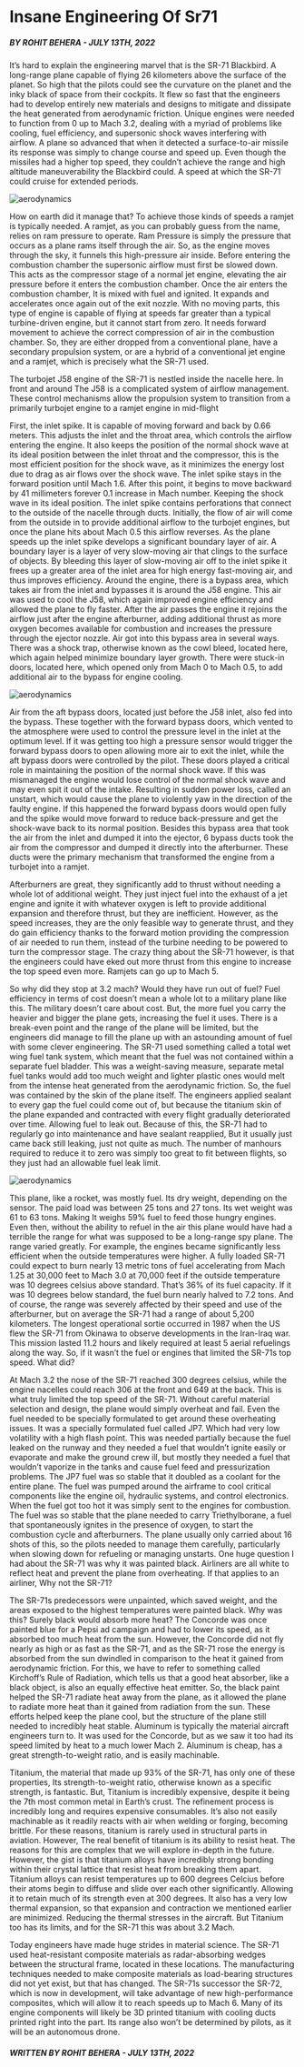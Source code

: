 # Insane Engineering Of Sr71

##### *BY  ROHIT BEHERA - JULY 13TH, 2022*

It’s hard to explain the engineering marvel that is the SR-71 Blackbird. A long-range plane capable of flying 26 kilometers above the surface of the planet. So high that the pilots could see the curvature on the planet and the inky black of space from their cockpits. It flew so fast that the engineers had to develop entirely new materials and designs to mitigate and dissipate the heat generated from aerodynamic friction. Unique engines were needed to function from 0 up to Mach 3.2, dealing with a myriad of problems like cooling, fuel efficiency, and supersonic shock waves interfering with airflow. A plane so advanced that when it detected a surface-to-air missile its response was simply to change course and speed up. Even though the missiles had a higher top speed, they couldn’t achieve the range and high altitude maneuverability the Blackbird could. A speed at which the SR-71 could cruise for extended periods.

![aerodynamics](https://images.unsplash.com/photo-1471804230854-2df0a09fdc18?ixlib=rb-4.0.3&ixid=MnwxMjA3fDB8MHxwaG90by1wYWdlfHx8fGVufDB8fHx8&auto=format&fit=crop&w=1470&q=80)

How on earth did it manage that? To achieve those kinds of speeds a ramjet is typically needed. A ramjet, as you can probably guess from the name, relies on ram pressure to operate. Ram Pressure is simply the pressure that occurs as a plane rams itself through the air. So, as the engine moves through the sky, it funnels this high-pressure air inside. Before entering the combustion chamber the supersonic airflow must first be slowed down. This acts as the compressor stage of a normal jet engine, elevating the air pressure before it enters the combustion chamber. Once the air enters the combustion chamber, It is mixed with fuel and ignited. It expands and accelerates once again out of the exit nozzle. With no moving parts, this type of engine is capable of flying at speeds far greater than a typical turbine-driven engine, but it cannot start from zero. It needs forward movement to achieve the correct compression of air in the combustion chamber. So, they are either dropped from a conventional plane, have a secondary propulsion system, or are a hybrid of a conventional jet engine and a ramjet, which is precisely what the SR-71 used.

The turbojet J58 engine of the SR-71 is nestled inside the nacelle here. In front and around The J58 is a complicated system of airflow management. These control mechanisms allow the propulsion system to transition from a primarily turbojet engine to a ramjet engine in mid-flight

First, the inlet spike. It is capable of moving forward and back by 0.66 meters. This adjusts the inlet and the throat area, which controls the airflow entering the engine. It also keeps the position of the normal shock wave at its ideal position between the inlet throat and the compressor, this is the most efficient position for the shock wave, as it minimizes the energy lost due to drag as air flows over the shock wave. The inlet spike stays in the forward position until Mach 1.6. After this point, it begins to move backward by 41 millimeters forever 0.1 increase in Mach number. Keeping the shock wave in its ideal position. The inlet spike contains perforations that connect to the outside of the nacelle through ducts. Initially, the flow of air will come from the outside in to provide additional airflow to the turbojet engines, but once the plane hits about Mach 0.5 this airflow reverses. As the plane speeds up the inlet spike develops a significant boundary layer of air. A boundary layer is a layer of very slow-moving air that clings to the surface of objects. By bleeding this layer of slow-moving air off to the inlet spike it frees up a greater area of the inlet area for high energy fast-moving air, and thus improves efficiency. Around the engine, there is a bypass area, which takes air from the inlet and bypasses it is around the J58 engine. This air was used to cool the J58, which again improved engine efficiency and allowed the plane to fly faster. After the air passes the engine it rejoins the airflow just after the engine afterburner, adding additional thrust as more oxygen becomes available for combustion and increases the pressure through the ejector nozzle. Air got into this bypass area in several ways. There was a shock trap, otherwise known as the cowl bleed, located here, which again helped minimize boundary layer growth. There were stuck-in doors, located here, which opened only from Mach 0 to Mach 0.5, to add additional air to the bypass for engine cooling.

![aerodynamics](https://images.unsplash.com/photo-1471804230854-2df0a09fdc18?ixlib=rb-4.0.3&ixid=MnwxMjA3fDB8MHxwaG90by1wYWdlfHx8fGVufDB8fHx8&auto=format&fit=crop&w=1470&q=80)

Air from the aft bypass doors, located just before the J58 inlet, also fed into the bypass. These together with the forward bypass doors, which vented to the atmosphere were used to control the pressure level in the inlet at the optimum level. If it was getting too high a pressure sensor would trigger the forward bypass doors to open allowing more air to exit the inlet, while the aft bypass doors were controlled by the pilot. These doors played a critical role in maintaining the position of the normal shock wave. If this was mismanaged the engine would lose control of the normal shock wave and may even spit it out of the intake. Resulting in sudden power loss, called an unstart, which would cause the plane to violently yaw in the direction of the faulty engine. If this happened the forward bypass doors would open fully and the spike would move forward to reduce back-pressure and get the shock-wave back to its normal position. Besides this bypass area that took the air from the inlet and dumped it into the ejector, 6 bypass ducts took the air from the compressor and dumped it directly into the afterburner. These ducts were the primary mechanism that transformed the engine from a turbojet into a ramjet.

Afterburners are great, they significantly add to thrust without needing a whole lot of additional weight. They just inject fuel into the exhaust of a jet engine and ignite it with whatever oxygen is left to provide additional expansion and therefore thrust, but they are inefficient. However, as the speed increases, they are the only feasible way to generate thrust, and they do gain efficiency thanks to the forward motion providing the compression of air needed to run them, instead of the turbine needing to be powered to turn the compressor stage. The crazy thing about the SR-71 however, is that the engineers could have eked out more thrust from this engine to increase the top speed even more. Ramjets can go up to Mach 5.

So why did they stop at 3.2 mach? Would they have run out of fuel? Fuel efficiency in terms of cost doesn’t mean a whole lot to a military plane like this. The military doesn’t care about cost. But, the more fuel you carry the heavier and bigger the plane gets, increasing the fuel it uses. There is a break-even point and the range of the plane will be limited, but the engineers did manage to fill the plane up with an astounding amount of fuel with some clever engineering. The SR-71 used something called a total wet wing fuel tank system, which meant that the fuel was not contained within a separate fuel bladder. This was a weight-saving measure, separate metal fuel tanks would add too much weight and lighter plastic ones would melt from the intense heat generated from the aerodynamic friction. So, the fuel was contained by the skin of the plane itself. The engineers applied sealant to every gap the fuel could come out of, but because the titanium skin of the plane expanded and contracted with every flight gradually deteriorated over time. Allowing fuel to leak out. Because of this, the SR-71 had to regularly go into maintenance and have sealant reapplied, But it usually just came back still leaking, just not quite as much. The number of manhours required to reduce it to zero was simply too great to fit between flights, so they just had an allowable fuel leak limit.

![aerodynamics](https://images.unsplash.com/photo-1471804230854-2df0a09fdc18?ixlib=rb-4.0.3&ixid=MnwxMjA3fDB8MHxwaG90by1wYWdlfHx8fGVufDB8fHx8&auto=format&fit=crop&w=1470&q=80)

This plane, like a rocket, was mostly fuel. Its dry weight, depending on the sensor. The paid load was between 25 tons and 27 tons. Its wet weight was 61 to 63 tons. Making It weighs 59% fuel to feed those hungry engines. Even then, without the ability to refuel in the air this plane would have had a terrible the range for what was supposed to be a long-range spy plane. The range varied greatly. For example, the engines became significantly less efficient when the outside temperatures were higher. A fully loaded SR-71 could expect to burn nearly 13 metric tons of fuel accelerating from Mach 1.25 at 30,000 feet to Mach 3.0 at 70,000 feet if the outside temperature was 10 degrees celsius above standard. That’s 36% of its fuel capacity. If it was 10 degrees below standard, the fuel burn nearly halved to 7.2 tons. And of course, the range was severely affected by their speed and use of the afterburner, but on average the SR-71 had a range of about 5,200 kilometers. The longest operational sortie occurred in 1987 when the US flew the SR-71 from Okinawa to observe developments in the Iran-Iraq war. This mission lasted 11.2 hours and likely required at least 5 aerial refuelings along the way. So, if it wasn’t the fuel or engines that limited the SR-71s top speed. What did?

At Mach 3.2 the nose of the SR-71 reached 300 degrees celsius, while the engine nacelles could reach 306 at the front and 649 at the back. This is what truly limited the top speed of the SR-71. Without careful material selection and design, the plane would simply overheat and fail. Even the fuel needed to be specially formulated to get around these overheating issues. It was a specially formulated fuel called JP7. Which had very low volatility with a high flash point. This was needed partially because the fuel leaked on the runway and they needed a fuel that wouldn’t ignite easily or evaporate and make the ground crew ill, but mostly they needed a fuel that wouldn’t vaporize in the tanks and cause fuel feed and pressurization problems. The JP7 fuel was so stable that it doubled as a coolant for the entire plane. The fuel was pumped around the airframe to cool critical components like the engine oil, hydraulic systems, and control electronics. When the fuel got too hot it was simply sent to the engines for combustion. The fuel was so stable that the plane needed to carry Triethylborane, a fuel that spontaneously ignites in the presence of oxygen, to start the combustion cycle and afterburners. The plane usually only carried about 16 shots of this, so the pilots needed to manage them carefully, particularly when slowing down for refueling or managing unstarts. One huge question I had about the SR-71 was why it was painted black. Airliners are all white to reflect heat and prevent the plane from overheating. If that applies to an airliner, Why not the SR-71?

The SR-71s predecessors were unpainted, which saved weight, and the areas exposed to the highest temperatures were painted black. Why was this? Surely black would absorb more heat? The Concorde was once painted blue for a Pepsi ad campaign and had to lower its speed, as it absorbed too much heat from the sun. However, the Concorde did not fly nearly as high or as fast as the SR-71, and as the SR-71 rose the energy is absorbed from the sun dwindled in comparison to the heat it gained from aerodynamic friction. For this, we have to refer to something called Kirchoff’s Rule of Radiation, which tells us that a good heat absorber, like a black object, is also an equally effective heat emitter. So, the black paint helped the SR-71 radiate heat away from the plane, as it allowed the plane to radiate more heat than it gained from radiation from the sun. These efforts helped keep the plane cool, but the structure of the plane still needed to incredibly heat stable. Aluminum is typically the material aircraft engineers turn to. It was used for the Concorde, but as we saw it too had its speed limited by heat to a much lower Mach 2. Aluminum is cheap, has a great strength-to-weight ratio, and is easily machinable.

Titanium, the material that made up 93% of the SR-71, has only one of these properties, Its strength-to-weight ratio, otherwise known as a specific strength, is fantastic. But, Titanium is incredibly expensive, despite it being the 7th most common metal in Earth’s crust. The refinement process is incredibly long and requires expensive consumables. It’s also not easily machinable as it readily reacts with air when welding or forging, becoming brittle. For these reasons, titanium is rarely used in structural parts in aviation. However, The real benefit of titanium is its ability to resist heat. The reasons for this are complex that we will explore in-depth in the future. However, the gist is that titanium alloys have incredibly strong bonding within their crystal lattice that resist heat from breaking them apart. Titanium alloys can resist temperatures up to 600 degrees Celcius before their atoms begin to diffuse and slide over each other significantly. Allowing it to retain much of its strength even at 300 degrees. It also has a very low thermal expansion, so that expansion and contraction we mentioned earlier are minimized. Reducing the thermal stresses in the aircraft. But Titanium too has its limits, and for the SR-71 this was about 3.2 Mach.

Today engineers have made huge strides in material science. The SR-71 used heat-resistant composite materials as radar-absorbing wedges between the structural frame, located in these locations. The manufacturing techniques needed to make composite materials as load-bearing structures did not yet exist, but that has changed. The SR-71s successor the SR-72, which is now in development, will take advantage of new high-performance composites, which will allow it to reach speeds up to Mach 6. Many of its engine components will likely be 3D printed titanium with cooling ducts printed right into the part. Its range also won’t be determined by pilots, as it will be an autonomous drone.

##### *WRITTEN BY  ROHIT BEHERA - JULY 13TH, 2022*